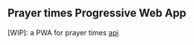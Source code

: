## Prayer times Progressive Web App

[WIP]: a PWA for prayer times [api](http://aladhan.com/prayer-times-api)